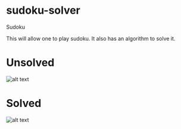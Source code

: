 # sudoku-solver
Sudoku

This will allow one to play sudoku.
It also has an algorithm to solve it.

# Unsolved
![alt text](https://github.com/shubham134/sudoku/blob/master/sudoku-screenshot-unsolved.PNG)

# Solved
![alt text](https://github.com/shubham134/sudoku/blob/master/sudoku-screenshot-solved.PNG)
